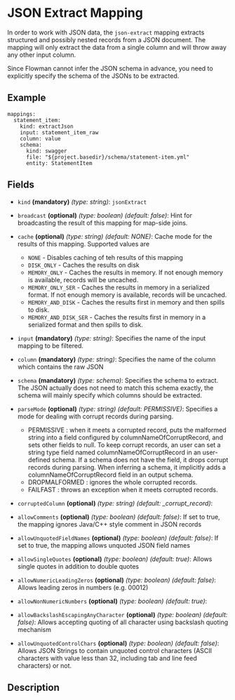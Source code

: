 
# JSON Extract Mapping
In order to work with JSON data, the `json-extract` mapping extracts structured and possibly
nested records from a JSON document. The mapping will only extract the data from a single
column and will throw away any other input column.

Since Flowman cannot infer the JSON schema in advance, you need to explicitly specify the
schema of the JSONs to be extracted.

## Example
```
mappings:
  statement_item:
    kind: extractJson
    input: statement_item_raw
    column: value
    schema:
      kind: swagger
      file: "${project.basedir}/schema/statement-item.yml"
      entity: StatementItem
```

## Fields
* `kind` **(mandatory)** *(type: string)*: `jsonExtract`

* `broadcast` **(optional)** *(type: boolean)* *(default: false)*: 
Hint for broadcasting the result of this mapping for map-side joins.

* `cache` **(optional)** *(type: string)* *(default: NONE)*:
Cache mode for the results of this mapping. Supported values are
  * `NONE` - Disables caching of teh results of this mapping
  * `DISK_ONLY` - Caches the results on disk
  * `MEMORY_ONLY` - Caches the results in memory. If not enough memory is available, records will be uncached.
  * `MEMORY_ONLY_SER` - Caches the results in memory in a serialized format. If not enough memory is available, records will be uncached.
  * `MEMORY_AND_DISK` - Caches the results first in memory and then spills to disk.
  * `MEMORY_AND_DISK_SER` - Caches the results first in memory in a serialized format and then spills to disk.

* `input` **(mandatory)** *(type: string)*:
Specifies the name of the input mapping to be filtered.

* `column` **(mandatory)** *(type: string)*:
Specifies the name of the column which contains the raw JSON

* `schema` **(mandatory)** *(type: schema)*:
Specifies the schema to extract. The JSON actually does not need to match this schema exactly,
the schema will mainly specify which columns should be extracted.

* `parseMode` **(optional)** *(type: string)* *(default: PERMISSIVE)*:
Specifies a mode for dealing with corrupt records during parsing.
   * PERMISSIVE : when it meets a corrupted record, puts the malformed string into a field configured by columnNameOfCorruptRecord, and sets other fields to null. To keep corrupt records, an user can set a string type field named columnNameOfCorruptRecord in an user-defined schema. If a schema does not have the field, it drops corrupt records during parsing. When inferring a schema, it implicitly adds a columnNameOfCorruptRecord field in an output schema.
   * DROPMALFORMED : ignores the whole corrupted records.
   * FAILFAST : throws an exception when it meets corrupted records.

* `corruptedColumn` **(optional)** *(type: string)* *(default: _corrupt_record)*:
* `allowComments` **(optional)** *(type: boolean)* *(default: false)*:
If set to true, the mapping ignores Java/C++ style comment in JSON records

* `allowUnquotedFieldNames` **(optional)** *(type: boolean)* *(default: false)*:
If set to true, the mapping allows unquoted JSON field names

* `allowSingleQuotes` **(optional)** *(type: boolean)* *(default: true)*:
Allows single quotes in addition to double quotes

* `allowNumericLeadingZeros` **(optional)** *(type: boolean)* *(default: false)*:
Allows leading zeros in numbers (e.g. 00012)

* `allowNonNumericNumbers` **(optional)** *(type: boolean)* *(default: true)*:

* `allowBackslashEscapingAnyCharacter` **(optional)** *(type: boolean)* *(default: false)*:
Allows accepting quoting of all character using backslash quoting mechanism
 
* `allowUnquotedControlChars` **(optional)** *(type: boolean)* *(default: false)*:
Allows JSON Strings to contain unquoted control characters (ASCII characters with value less
than 32, including tab and line feed characters) or not.

## Description
